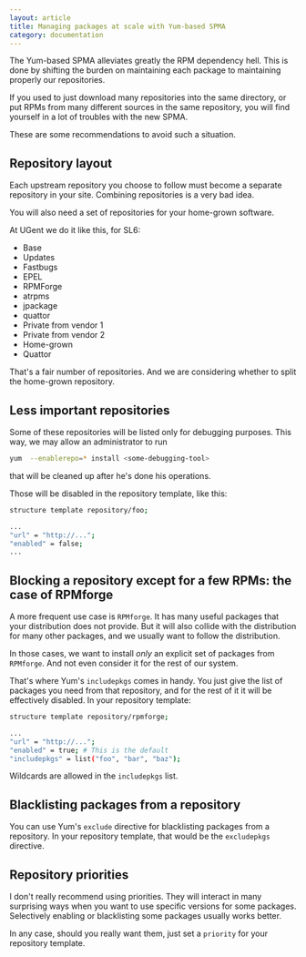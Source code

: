```yaml
---
layout: article
title: Managing packages at scale with Yum-based SPMA
category: documentation
---
```


The Yum-based SPMA alleviates greatly the RPM dependency hell.
This is done by shifting the burden on maintaining each package to
maintaining properly our repositories.

If you used to just download many repositories into the same
directory, or put RPMs from many different sources in the same
repository, you will find yourself in a lot of troubles with the new
SPMA.

These are some recommendations to avoid such a situation.

## Repository layout

Each upstream repository you choose to follow must become a separate
repository in your site.  Combining repositories is a very bad idea.

You will also need a set of repositories for your home-grown software.

At UGent we do it like this, for SL6:

* Base
* Updates
* Fastbugs
* EPEL
* RPMForge
* atrpms
* jpackage
* quattor
* Private from vendor 1
* Private from vendor 2
* Home-grown
* Quattor

That's a fair number of repositories.  And we are considering whether
to split the home-grown repository.

## Less important repositories

Some of these repositories will be listed only for debugging
purposes.  This way, we may allow an administrator to run

```bash
yum  --enablerepo=* install <some-debugging-tool>
```

that will be cleaned up after he's done his operations.

Those will be disabled in the repository template, like this:


```bash
structure template repository/foo;

...
"url" = "http://...";
"enabled" = false;
...
```

## Blocking a repository except for a few RPMs: the case of RPMforge

A more frequent use case is `RPMforge`.  It has many useful packages
that your distribution does not provide.  But it will also collide
with the distribution for many other packages, and we usually want to
follow the distribution.

In those cases, we want to install *only* an explicit set of packages
from `RPMforge`.  And not even consider it for the rest of our system.

That's where Yum's `includepkgs` comes in handy.  You just give the
list of packages you need from that repository, and for the rest of it
it will be effectively disabled.  In your repository template:

```bash
structure template repository/rpmforge;

...
"url" = "http://...";
"enabled" = true; # This is the default
"includepkgs" = list("foo", "bar", "baz");
```

Wildcards are allowed in the `includepkgs` list.

## Blacklisting packages from a repository

You can use Yum's `exclude` directive for blacklisting packages from a
repository.  In your repository template, that would be the
`excludepkgs` directive.

## Repository priorities

I don't really recommend using priorities.  They will interact in many
surprising ways when you want to use specific versions for some
packages.  Selectively enabling or blacklisting some packages usually
works better.

In any case, should you really want them, just set a `priority` for
your repository template.
